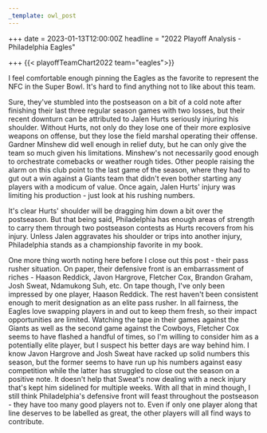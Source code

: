 ```yaml
---
_template: owl_post
---
```



+++
date = 2023-01-13T12:00:00Z
headline = "2022 Playoff Analysis - Philadelphia Eagles"

+++
{{< playoffTeamChart2022 team="eagles">}}

I feel comfortable enough pinning the Eagles as the favorite to represent the NFC in the Super Bowl. It's hard to find anything not to like about this team. 

Sure, they've stumbled into the postseason on a bit of a cold note after finishing their last three regular season games with two losses, but their recent downturn can be attributed to Jalen Hurts seriously injuring his shoulder. Without Hurts, not only do they lose one of their more explosive weapons on offense, but they lose the field marshal operating their offense. Gardner Minshew did well enough in relief duty, but he can only give the team so much given his limitations. Minshew's not necessarily good enough to orchestrate comebacks or weather rough tides. Other people raising the alarm on this club point to the last game of the season, where they had to gut out a win against a Giants team that didn't even bother starting any players with a modicum of value. Once again, Jalen Hurts' injury was limiting his production - just look at his rushing numbers.

It's clear Hurts' shoulder will be dragging him down a bit over the postseason. But that being said, Philadelphia has enough areas of strength to carry them through two postseason contests as Hurts recovers from his injury. Unless Jalen aggravates his shoulder  or trips into another injury, Philadelphia stands as a championship favorite in my book.

One more thing worth noting here before I close out this post - their pass rusher situation. On paper, their defensive front is an embarrassment of riches - Haason Reddick, Javon Hargrove, Fletcher Cox, Brandon Graham, Josh Sweat, Ndamukong Suh, etc. On tape though, I've only been impressed by one player, Haason Reddick. The rest haven't been consistent enough to merit designation as an elite pass rusher. In all fairness, the Eagles love swapping players in and out to keep them fresh, so their impact opportunities are limited. Watching the tape in their games against the Giants as well as the second game against the Cowboys, Fletcher Cox seems to have flashed a handful of times, so I'm willing to consider him as a potentially elite player, but I suspect his better days are way behind him. I know Javon Hargrove and Josh Sweat have racked up solid numbers this season, but the former seems to have run up his numbers against easy competition while the latter  has struggled to close out the season on a positive note. It doesn't help that Sweat's now dealing with a neck injury that's kept him sidelined for multiple weeks. With all that in mind though, I still think Philadelphia's defensive front will feast throughout the postseason - they have too many good players not to. Even if only one player along that line deserves to be labelled as great, the other players will all find ways to contribute.
